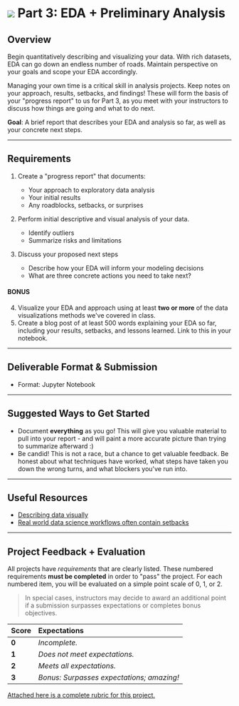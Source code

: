 # ![](https://ga-dash.s3.amazonaws.com/production/assets/logo-9f88ae6c9c3871690e33280fcf557f33.png) Part 3: EDA + Preliminary Analysis

## Overview

Begin quantitatively describing and visualizing your data. With rich datasets, EDA can go down an endless number of roads. Maintain perspective on your goals and scope your EDA accordingly. 

Managing your own time is a critical skill in analysis projects. Keep notes on your approach, results, setbacks, and findings! These will form the basis of your "progress report" to us for Part 3, as you meet with your instructors to discuss how things are going and what to do next.

**Goal**: A brief report that describes your EDA and analysis so far, as well as your concrete next steps.

---

## Requirements

1. Create a "progress report" that documents:
   - Your approach to exploratory data analysis
   - Your initial results
   - Any roadblocks, setbacks, or surprises
   
2. Perform initial descriptive and visual analysis of your data.
   - Identify outliers
   - Summarize risks and limitations 

3. Discuss your proposed next steps
   - Describe how your EDA will inform your modeling decisions
   - What are three concrete actions you need to take next?


#### BONUS

4. Visualize your EDA and approach using at least **two or more** of the data visualizations methods we've covered in class.
5. Create a blog post of at least 500 words explaining your EDA so far, including your results, setbacks, and lessons learned. Link to this in your notebook.

---

## Deliverable Format & Submission

- Format: Jupyter Notebook

---

## Suggested Ways to Get Started

- Document **everything** as you go! This will give you valuable material to pull into your report - and will paint a more accurate picture than trying to summarize afterward :)
- Be candid! This is not a race, but a chance to get valuable feedback. Be honest about what techniques have worked, what steps have taken you down the wrong turns, and what blockers you've run into.

---

## Useful Resources

- [Describing data visually](http://www.statisticsviews.com/details/feature/6314441/Visualising-Statistics-The-importance-of-seeing-not-just-describing-data.html)
- [Real world data science workflows often contain setbacks](https://guerrilla-analytics.net/2015/02/20/data-science-workflows-a-reality-check/)

---

## Project Feedback + Evaluation

All projects have *requirements* that are clearly listed. These numbered requirements **must be completed** in order to "pass" the project. For each numbered item, you will be evaluated on a simple point scale of 0, 1, or 2. 

> In special cases, instructors may decide to award an additional point if a submission surpasses expectations or completes bonus objectives. 

Score | Expectations
:--- | :---
**0** | _Incomplete._
**1** | _Does not meet expectations._
**2** | _Meets all expectations._
**3** | _Bonus: Surpasses expectations; amazing!_

[Attached here is a complete rubric for this project.](./capstone-part-03-rubric.md)

